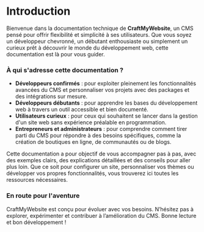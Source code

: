 # Introduction

Bienvenue dans la documentation technique de **CraftMyWebsite**, un CMS pensé pour offrir flexibilité et simplicité à ses utilisateurs. Que vous soyez un développeur chevronné, un débutant enthousiaste ou simplement un curieux prêt à découvrir le monde du développement web, cette documentation est là pour vous guider.

### À qui s'adresse cette documentation ?
- **Développeurs confirmés** : pour exploiter pleinement les fonctionnalités avancées du CMS et personnaliser vos projets avec des packages et des intégrations sur mesure.
- **Développeurs débutants** : pour apprendre les bases du développement web à travers un outil accessible et bien documenté.
- **Utilisateurs curieux** : pour ceux qui souhaitent se lancer dans la gestion d'un site web sans expérience préalable en programmation.
- **Entrepreneurs et administrateurs** : pour comprendre comment tirer parti du CMS pour répondre à des besoins spécifiques, comme la création de boutiques en ligne, de communautés ou de blogs.

Cette documentation a pour objectif de vous accompagner pas à pas, avec des exemples clairs, des explications détaillées et des conseils pour aller plus loin. Que ce soit pour configurer un site, personnaliser vos thèmes ou développer vos propres fonctionnalités, vous trouverez ici toutes les ressources nécessaires.

### En route pour l'aventure
CraftMyWebsite est conçu pour évoluer avec vos besoins. N’hésitez pas à explorer, expérimenter et contribuer à l’amélioration du CMS. Bonne lecture et bon développement !
